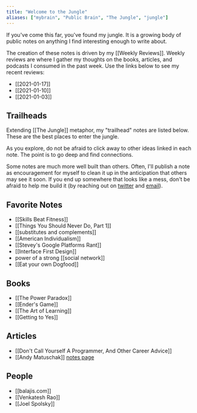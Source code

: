 ```yaml
---
title: "Welcome to the Jungle"
aliases: ["mybrain", "Public Brain", "The Jungle", "jungle"]
---
```


If you've come this far, you've found my jungle. It is a growing body of public notes on anything I find interesting enough to write about. 

The creation of these notes is driven by my [[Weekly Reviews]]. Weekly reviews are where I gather my thoughts on the books, articles, and podcasts I consumed in the past week. Use the links below to see my recent reviews: 
* [[2021-01-17]]
* [[2021-01-10]]
* [[2021-01-03]]


## Trailheads 
Extending [[The Jungle]] metaphor, my "trailhead" notes are listed below. These are the best places to enter the jungle.

As you explore, do not be afraid to click away to other ideas linked in each note. The point is to go deep and find connections. 

Some notes are much more well built than others. Often, I'll publish a note as encouragement for myself to clean it up in the anticipation that others may see it soon. If you end up somewhere that looks like a mess, don't be afraid to help me build it (by reaching out on [twitter](http://twitter.com/nicktorba) and [email](mailto:nicholastorba@gmail.com)). 

## Favorite Notes 
* [[Skills Beat Fitness]]
* [[Things You Should Never Do, Part 1]]
* [[substitutes and complements]]
* [[American Individualism]]
* [[Stevey's Google Platforms Rant]]
* [[Interface First Design]]
* power of a strong [[social network]]
* [[Eat your own Dogfood]]

## Books 
* [[The Power Paradox]]
* [[Ender's Game]]
* [[The Art of Learning]]
* [[Getting to Yes]]

## Articles 
* [[Don't Call Yourself A Programmer, And Other Career Advice]]
* [[Andy Matuschak]] [notes page](https://notes.andymatuschak.org/About_these_notes)

## People 
* [[balajis.com]]
* [[Venkatesh Rao]]
* [[Joel Spolsky]]